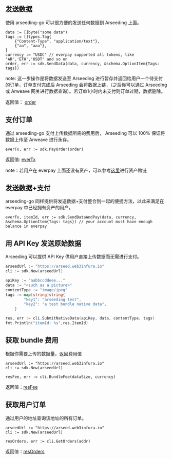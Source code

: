 ## 发送数据
使用 arseeding-go 可以很方便的发送任何数据到 Arseeding 上面。
```
data := []byte("some data")
tags := []types.Tag{
    {"Content-Type", "application/text"},
    {"aa", "aaa"},
}
currency := "USDC" // everpay supported all tokens, like 'AR','ETH','USDT' and so on
order, err := sdk.SendData(data, currency, &schema.OptionItem{Tags: tags})
```
note: 这一步操作是将数据发送至 Arseeding 进行暂存并返回给用户一个待支付的订单，订单支付完成后 Arseeding 会将数据上链，（之后你可以通过 Arseeding 或 Arweave 网关进行数据查询）。若订单1小时内未支付则订单过期，数据删除。

返回值： [order](./类型.md#RespOrder)

## 支付订单
通过 arseeding-go 支付上传数据所需的费用后， Arseeding 可以 100% 保证将数据上传至 Arweave 进行永存。

```
everTx, err := sdk.PayOrder(order)
```
返回值: [everTx](./类型.md#EverTx)

note：若用户在 everpay 上面还没有资产，可以参考[这里](../../other/2.获取AR钱包.md#获取AR)进行资产跨链

## 发送数据+支付

arseeding-go 同样提供将发送数据+支付整合到一起的便捷方法，以此来满足在 everpay 中已经拥有资产的用户。
```
everTx, itemId, err := sdk.SendDataAndPay(data, currency, &schema.OptionItem{Tags: tags}) // your account must have enough balance in everpay
```
## 用 API Key 发送原始数据
Arseeding 可以提供 API Key 供用户直接上传数据而无需进行支付。
```go
arseedUrl := "https://arseed.web3infura.io"
cli := sdk.New(arseedUrl)

apiKey := "aabbccddeee..."
data := "<such as a picture>"
contentType := "image/jpeg"
tags := map[string]string{
		"key1": "arseeding test",
		"key2": "a test bundle native data",
	}

res, err := cli.SubmitNativeData(apiKey, data, contentType, tags)
fmt.Println("itemId: %s",res.ItemId)
```

## 获取 bundle 费用

根据你需要上传的数据量，返回费用值
```
arseedUrl := "https://arseed.web3infura.io"
cli := sdk.New(arseedUrl)

resFee, err := cli.BundleFee(dataSize, currency)
```
返回值：[resFee](./类型.md#RespFee)

## 获取用户订单
通过用户的地址查询该地址的所有订单。

```
arseedUrl := "https://arseed.web3infura.io"
cli := sdk.New(arseedUrl)

resOrders, err := cli.GetOrders(addr)
```

返回值：[resOrders](./类型.md#Order)


